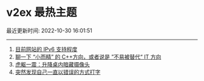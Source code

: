 # v2ex 最热主题

最近更新时间: 2022-10-30 16:01:51

--- 
1. [目前网站的 IPv6 支持程度](https://www.v2ex.com/t/891068) 
2. [聊一下 “小而精” 的 C++方向，或者说是 ”不易被替代“ IT 方向](https://www.v2ex.com/t/891097) 
3. [虎躯一震：升降桌内暗藏摄像头](https://www.v2ex.com/t/891101) 
4. [突然发现自己一直以错误的方式打字](https://www.v2ex.com/t/891131) 
